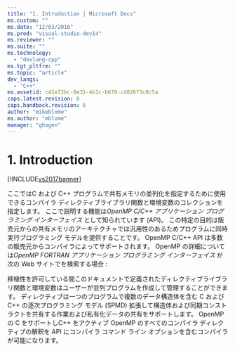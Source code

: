 ```yaml
---
title: "1. Introduction | Microsoft Docs"
ms.custom: ""
ms.date: "12/03/2016"
ms.prod: "visual-studio-dev14"
ms.reviewer: ""
ms.suite: ""
ms.technology: 
  - "devlang-cpp"
ms.tgt_pltfrm: ""
ms.topic: "article"
dev_langs: 
  - "C++"
ms.assetid: c42e72bc-0e31-4b1c-b670-cd82673c0c5a
caps.latest.revision: 6
caps.handback.revision: 6
author: "mikeblome"
ms.author: "mblome"
manager: "ghogen"
---
```

# 1. Introduction
[!INCLUDE[vs2017banner](../../assembler/inline/includes/vs2017banner.md)]

ここではC および C\+\+ プログラムで共有メモリの並列化を指定するために使用できるコンパイラ ディレクティブライブラリ関数と環境変数のコレクションを指定します。  ここで説明する機能は*OpenMP C\/C\+\+ アプリケーション プログラミング インターフェイス*  として知られています \(API\)。  この特定の目的は販売元からの共有メモリのアーキテクチャでは汎用性のあるためプログラムに同時実行プログラミング モデルを提供することです。  OpenMP C\/C\+\+ API は多数の販売元からコンパイラによってサポートされます。  OpenMP の詳細については*OpenMP FORTRAN アプリケーション プログラミング インターフェイス*  が次の Web サイトでを検索する場合 :  
  
 移植性を許可している間このドキュメントで定義されたディレクティブライブラリ関数と環境変数はユーザーが並列プログラムを作成して管理することができます。  ディレクティブは一つのプログラムで複数のデータ構造体を含む C および C\+\+ の逐次プログラミング モデル \(SPMD\) 拡張して構造体および同期コンストラクトを共有する作業および私有化データの共有をサポートします。  OpenMP の C をサポートしC\+\+ をアクティブ OpenMP のすべてのコンパイラ ディレクティブの解釈を API にコンパイラ コマンド ライン オプションを含むコンパイラが可能になります。
